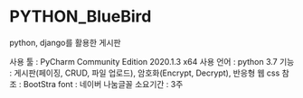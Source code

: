 # PYTHON_BlueBird
python, django를 활용한 게시판 

사용 툴 : PyCharm Community Edition 2020.1.3 x64
사용 언어 : python 3.7 
기능 : 게시판(페이징, CRUD, 파일 업로드), 암호화(Encrypt, Decrypt), 반응형 웹
css 참조 : BootStra
font : 네이버 나눔글꼴
소요기간 : 3주
